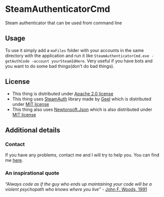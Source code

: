 # SteamAuthenticatorCmd
Steam authenticator that can be used from command line

## Usage
To use it simply add a `maFiles` folder with your accounts in the same directory with the application and run it like `SteamAuthenticatorCmd.exe -getAuthCode -account yourSteamIdHere`. Very useful if you have bots and you want to do some bad things(don't do bad things).

## License
* This thing is distributed under [Apache 2.0 license](LICENSE)
* This thing uses [SteamAuth](https://github.com/geel9/SteamAuth) library made by [Geel](https://github.com/geel9) which is distributed under [MIT license](https://github.com/geel9/SteamAuth/blob/master/LICENSE)
* This thing also uses [Newtonsoft.Json](http://www.newtonsoft.com/json) which is also distributed under [MIT license](https://github.com/JamesNK/Newtonsoft.Json/blob/master/LICENSE.md)

## Additional details

### Contact

If you have any problems, contact me and I will try to help you.
You can find me [here](https://github.com/Vasile2k).


### An inspirational quote
*“Always code as if the guy who ends up maintaining your code will be a violent psychopath who knows where you live”* - [John F. Woods, 1991](https://groups.google.com/forum/#!msg/comp.lang.c++/rYCO5yn4lXw/oITtSkZOtoUJ)
